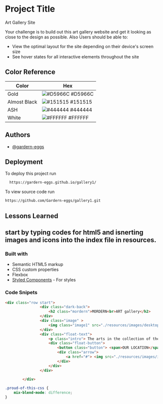 
# Project Title
Art Gallery Site

Your challenge is to build out this art gallery website and get it looking as close to the design as possible.
Also 
Users should be able to:

- View the optimal layout for the site depending on their device's screen size
- See hover states for all interactive elements throughout the site


## Color Reference

| Color             | Hex                                                                |
| ----------------- | ------------------------------------------------------------------ |
| Gold | ![#D5966C](https://via.placeholder.com/10/D5966C?text=+) #D5966C |
| Almost Black | ![#151515](https://via.placeholder.com/10/151515?text=+) #151515 |
| ASH | ![#444444](https://via.placeholder.com/10/444444?text=+) #444444 |
| White | ![#FFFFFF](https://via.placeholder.com/10/FFFFFF?text=+) #FFFFFF |


## Authors

- [@gardern-eggs](https://gmail.com/sean.mensah@amalitech.org)


## Deployment

To deploy this project run

```bash
  https://gardern-eggs.github.io/gallery1/
```

To view source code run
```bash
https://github.com/Gardern-eggs/gallery1.git
```
## Lessons Learned

start by typing codes for html5 and isnerting images and icons into the index file in resources.
-	

### Built with

- Semantic HTML5 markup
- CSS custom properties
- Flexbox
- [Styled Components](https://styled-components.com/) - For styles

### Code Snipets
```html
<div class="row start">
                <div class="dark-back">
                    <h2 class="mordern">MORDERN<br>ART gallery</h2>
                </div>
                <div class="image" >
                    <img class="image1" src="./resources/images/desktop/image-hero.jpg">
                </div>
                <div class="float-text">
                    <p class="intro"> The arts in the collection of the MordenArt Gallaery all started from a spark of inspiration. Will these pieces inspire you? Visit us and find out.</p>
                    <div class="float-button">
                        <button class="button"> <span>OUR LOCATION</span></button> 
                        <div class="arrow">
                            <a href="#"> <img src="./resources/images/icon-arrow-right.svg"></a>
                        </div>  
                    </div> 
                </div>
                
        </div>
```
```css
.proud-of-this-css {
    mix-blend-mode: difference;
}
